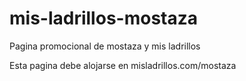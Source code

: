 # mis-ladrillos-mostaza
Pagina promocional de mostaza y mis ladrillos

Esta pagina debe alojarse en misladrillos.com/mostaza 
